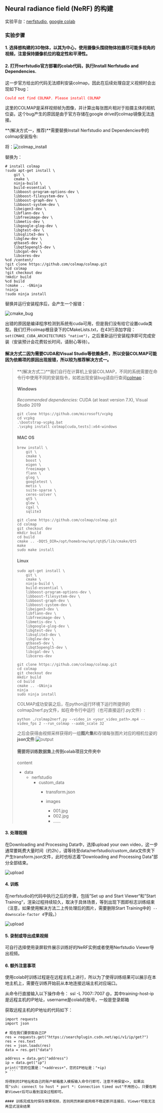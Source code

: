## Neural radiance field (NeRF) 的构建

实验平台：[nerfstudio](https://github.com/nerfstudio-project/nerfstudio), [google colab](https://colab.research.google.com/github/nerfstudio-project/nerfstudio/blob/main/colab/demo.ipynb)

### 实验步骤

#### 1. 选择想构建的3D物体，以其为中心，使用摄像头围绕物体拍摄尽可能多视角的视频，注意保持摄像机位的稳定性和平滑性。

#### 2. 打开nerfstudio官方部署的colab代码，执行Install Nerfstudio and Dependencies.

这一步官方给出的代码无法顺利安装colmap，因此在后续处理自定义视频时会出现如下bug：

<font color=Red>`Could not find COLMAP. Please install COLMAP`</font>

这里的COLMAP是采样视频帧为图像，并计算出每张图片相对于拍摄主体的相机位姿。这个bug产生的原因是由于官方存储在google drive的colmap镜像无法连接。

**(解决方式一，推荐)**需要替换Install Nerfstudio and Dependencies中的colmap安装指令:

将：![colmap_install](./pics/colmap_install.png)

替换为：

```shell
# install colmap
!sudo apt-get install \
    git \
    cmake \
    ninja-build \
    build-essential \
    libboost-program-options-dev \
    libboost-filesystem-dev \
    libboost-graph-dev \
    libboost-system-dev \
    libeigen3-dev \
    libflann-dev \
    libfreeimage-dev \
    libmetis-dev \
    libgoogle-glog-dev \
    libgtest-dev \
    libsqlite3-dev \
    libglew-dev \
    qtbase5-dev \
    libqt5opengl5-dev \
    libcgal-dev \
    libceres-dev
%cd /content/
!git clone https://github.com/colmap/colmap.git
%cd colmap
!git checkout dev
!mkdir build
%cd build
!cmake .. -GNinja
!ninja
!sudo ninja install
```

替换并运行安装程序后，会产生一个报错：

![cmake_bug](./pics/cmake_bug.png)

出错的原因是编译程序检测到系统有cuda可用，但是我们没有给它设置cuda类型。我们打开colmap根目录下的CMakeLists.txt，在43行添加字段：`set(CMAKE_CUDA_ARCHITECTURES "native")`，之后重新运行安装程序即可完成安装（安装预计会花费较长时间，请耐心等待）。

#### 解决方式二因为需要CUDA和Visual Studio等依赖条件，所以安装COLMAP可能因为依赖项的原因出现报错，所以较为推荐解决方式一。

> **(解决方式二)**我们自行在计算机上安装COLMAP，不同的系统需要在命令行中使用不同的安装指令，如若出现安装bug请自行查阅[colmap](https://colmap.github.io/install.html)：
>
> #### Windows
>
> *Recommended dependencies:* CUDA (at least version 7.X), Visual Studio 2019
>
> ```shell
> git clone https://github.com/microsoft/vcpkg
> cd vcpkg
> .\bootstrap-vcpkg.bat
> .\vcpkg install colmap[cuda,tests]:x64-windows
> ```
>
> #### MAC OS
>
> ```shell
> brew install \
>     git \
>     cmake \
>     boost \
>     eigen \
>     freeimage \
>     flann \
>     glog \
>     googletest \
>     metis \
>     suite-sparse \
>     ceres-solver \
>     qt5 \
>     glew \
>     cgal \
>     sqlite3
> 
> ```
>
> ```shell
> git clone https://github.com/colmap/colmap.git
> cd colmap
> git checkout dev
> mkdir build
> cd build
> cmake .. -DQt5_DIR=/opt/homebrew/opt/qt@5/lib/cmake/Qt5
> make
> sudo make install
> ```
>
> #### Linux
>
> ```shell
> sudo apt-get install \
>     git \
>     cmake \
>     ninja-build \
>     build-essential \
>     libboost-program-options-dev \
>     libboost-filesystem-dev \
>     libboost-graph-dev \
>     libboost-system-dev \
>     libeigen3-dev \
>     libflann-dev \
>     libfreeimage-dev \
>     libmetis-dev \
>     libgoogle-glog-dev \
>     libgtest-dev \
>     libsqlite3-dev \
>     libglew-dev \
>     qtbase5-dev \
>     libqt5opengl5-dev \
>     libcgal-dev \
>     libceres-dev
> ```
>
> ```shell
> git clone https://github.com/colmap/colmap.git
> cd colmap
> git checkout dev
> mkdir build
> cd build
> cmake .. -GNinja
> ninja
> sudo ninja install
> ```
>
> COLMAP成功安装之后，在python运行环境下运行所提供的colmap2nerf.py文件，如在命令行中运行（也可直接运行.py文件）:
>
> ```shell
> python ./colmap2nerf.py --video_in <your_video_path>.mp4 --video_fps 2 --run_colmap --aabb_scale 32
> ```
>
> 之后会获得由视频采样获得的一组**图片集**和存储每张图片对应的相机位姿的**json文件**:![output](pics/colmap_output.png)
>
> <!--注意检查transform.json文件中每张图片的映射地址是否正确-->
>
> #### 需要将训练数据集上传到colab项目文件夹中
>
> content
>
> - data
>   - nerfstudio
>     - custom_data
>       - transform.json
>
>       - images
>
>         - 001.jpg
>         - 002.jpg
>         - ……
>

#### 3. 处理视频

在Downloading and Processing Data中，选择upload your own video，这一步通常要耗费大量时间（约2h），请等待至data/nerfstudio/custom_data文件夹下产生transform.json文件，此时也标志着“Downloading and Processing Data"部分全部结束。

![upload](./pics/upload.png)

#### 4. 训练

在nerfstudio的代码中执行之后的步骤，包括”Set up and Start Viewer“和”Start Training“，渲染过程持续较久，取决于具体场景，等到出现下图即标志训练结束（注意，如果使用解决方法二上传处理后的图片，需要删除Start Training中的` --downscale-factor 4`字段。）

![upload](./pics/training_finish.png)

#### 5. 录制或导出成果视频

可自行选择使用录屏软件展示训练好的NeRF实例或者使用Nerfstudio Viewer导出视频。

#### 6. 额外注意事项

使用colab时训练过程是在远程主机上进行，所以为了使得训练结果可以展示在本地主机上，需要在训练开始前从本地连接远端主机对应端口。

从命令行直接输入以下操作命令：
ssl -L 7007:<training-host-ip>:7007 <username>@<training-host-ip>，其中training-host-ip是远程主机的IP地址，username是colab的账号，一般是登录邮箱

获取远程主机的IP地址的代码如下：

 ```shell
import requests
import json

# 现在我们要获取自己IP
res = requests.get("https://searchplugin.csdn.net/api/v1/ip/get?")
res = res.text
res = json.loads(res)
data = res.get("data")

address = data.get("address")
ip = data.get("ip")
print("您的位置是："+address+"，您的IP地址是："+ip)
> ```

将得到的IP地址和自己的账户邮箱套入模板输入命令行即可，注意不用保留<>, 如果出现"ssh: connect to host * port *: Connection timed out"不用担心，只要在刷新Viewer后可以看到渲染过程即可。

#### 训练完成及时保存效果视频，否则网页刷新或网络不稳定断开连接后，Viewer可能无法再显式渲染结果